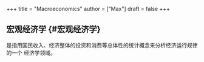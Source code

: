 +++
title = "Macroeconomics"
author = ["Max"]
draft = false
+++

## 宏观经济学 {#宏观经济学}

是指用国民收入、经济整体的投资和消费等总体性的统计概念来分析经济运行规律的一个
经济学领域。
